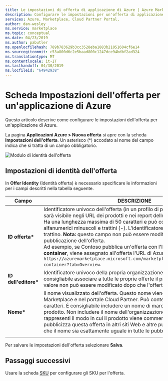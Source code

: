 ```yaml
---
title: Le impostazioni di offerta di applicazione di Azure | Azure Marketplace
description: Configurare le impostazioni per un'offerta di applicazione di Azure.
services: Azure, Marketplace, Cloud Partner Portal,
author: dan-wesley
ms.service: marketplace
ms.topic: conceptual
ms.date: 04/23/2019
ms.author: pabutler
ms.openlocfilehash: 789b783629b3cc3528eba1883b21051604cf6e14
ms.sourcegitcommit: c53a800d6c2e5baad800c1247dce94bdbf2ad324
ms.translationtype: MT
ms.contentlocale: it-IT
ms.lasthandoff: 04/30/2019
ms.locfileid: "64942938"
---
```

# <a name="azure-application-offer-settings-tab"></a>Scheda Impostazioni dell'offerta per un'applicazione di Azure

Questo articolo descrive come configurare le impostazioni dell'offerta per un'applicazione di Azure.

La pagina **Applicazioni Azure > Nuova offerta** si apre con la scheda **Impostazioni dell'offerta**. Un asterisco (*) accodato al nome del campo indica che si tratta di un campo obbligatorio.

![Modulo di identità dell'offerta](./media/azureapp-offer-settings-tab.png)

## <a name="offer-identity-settings"></a>Impostazioni di identità dell'offerta

In **Offer Identity** (Identità offerta) è necessario specificare le informazioni per i campi descritti nella tabella seguente.  

|    Campo         |       DESCRIZIONE                                                            |
|  ---------       |     ---------------                                                          |
| **ID offerta\***       | Identificatore univoco dell'offerta (in un profilo di pubblicazione). Questo ID sarà visibile negli URL dei prodotti e nei report delle informazioni dettagliate. Ha una lunghezza massima di 50 caratteri e può contenere caratteri alfanumerici minuscoli e trattini (-). L'identificatore non può terminare con un trattino. **Nota:** questo campo non può essere modificato dopo la pubblicazione dell'offerta. <br> Ad esempio, se Contoso pubblica un'offerta con l'ID offerta **sample-container**, viene assegnato all'offerta l'URL di Azure Marketplace `https://azuremarketplace.microsoft.com/marketplace/apps/contoso.sample-container?tab=Overview`. |
| **ID dell'editore\***     | Identificatore univoco della propria organizzazione in Azure Marketplace. È consigliabile associare a tutte le proprie offerte il proprio ID editore. Questo valore non può essere modificato dopo che l'offerta è stata salvata. |
| **Nome\***          | Il nome visualizzato dell'offerta. Questo nome viene visualizzato in Azure Marketplace e nel portale Cloud Partner. Può contenere massimo 50 caratteri. È consigliabile includere un nome di marchio riconoscibile per il prodotto. Non includere il nome dell'organizzazione a meno che non rappresenti il modo in cui il prodotto viene commercializzato. Se si pubblicizza questa offerta in altri siti Web e altre pubblicazioni, assicurarsi che il nome sia esattamente uguale in tutte le pubblicazioni. |
|  |  |

Per salvare le impostazioni dell'offerta selezionare **Salva**.

## <a name="next-steps"></a>Passaggi successivi

Usare la scheda [SKU](./cpp-skus-tab.md) per configurare gli SKU per l'offerta.